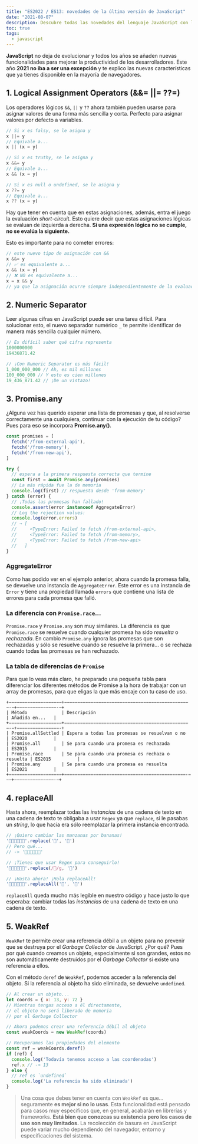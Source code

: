 ```yaml
---
title: "ES2022 / ES13: novedades de la última versión de JavaScript"
date: "2021-08-07"
description: Descubre todas las novedades del lenguaje JavaScript con la especificación EcmaScript 2022, para sacarle el máximo partido al lenguaje.
toc: true
tags:
  - javascript
---
```


**JavaScript** no deja de evolucionar y todos los años se añaden nuevas funcionalidades para mejorar la productividad de los desarrolladores. Este año **2021 no iba a ser una excepción** y te explico las nuevas características que ya tienes disponible en la mayoría de navegadores.

## 1. Logical Assignment Operators (&&= ||= ??=)

Los operadores lógicos `&&`, `||` y `??` ahora también pueden usarse para asignar valores de una forma más sencilla y corta. Perfecto para asignar valores por defecto a variables.

```javascript
// Si x es falsy, se le asigna y
x ||= y
// Equivale a...
x || (x = y)

// Si x es truthy, se le asigna y
x &&= y
// Equivale a...
x && (x = y)

// Si x es null o undefined, se le asigna y
x ??= y
// Equivale a...
x ?? (x = y)
```

Hay que tener en cuenta que en estas asignaciones, además, entra el juego la evaluación *short-circui*t. Esto quiere decir que estas asignaciones lógicas se evaluan de izquierda a derecha. **Si una expresión lógica no se cumple, no se evalúa la siguiente.**

Esto es importante para no cometer errores:

```javascript
// este nuevo tipo de asignación con &&
x &&= y
// ✅ es equivalente a...
x && (x = y)
// ❌ NO es equivalente a...
x = x && y
// ya que la asignación ocurre siempre independientemente de la evaluación
```

## 2. Numeric Separator

Leer algunas cifras en JavaScript puede ser una tarea difícil. Para solucionar esto, el nuevo separador numérico `_` te permite identificar de manera más sencilla cualquier número.

```javascript
// Es difícil saber qué cifra representa
1000000000
19436871.42

// ¡Con Numeric Separator es más fácil!
1_000_000_000 // Ah, es mil millones
100_000_000 // Y esto es cien millones
19_436_871.42 // ¡De un vistazo!
```

## 3. Promise.any

¿Alguna vez has querido esperar una lista de promesas y que, al resolverse correctamente una cualquiera, continuar con la ejecución de tu código? Pues para eso se incorpora **Promise.any()**.

```javascript
const promises = [
  fetch('/from-external-api'),
  fetch('/from-memory'),
  fetch('/from-new-api'),
]

try {
  // espera a la primera respuesta correcta que termine
  const first = await Promise.any(promises)
  // La más rápida fue la de memoria
  console.log(first) // respuesta desde 'from-memory'
} catch (error) {
  // ¡Todas las promesas han fallado!
  console.assert(error instanceof AggregateError)
  // Log the rejection values:
  console.log(error.errors)
  // → [
  //     <TypeError: Failed to fetch /from-external-api>,
  //     <TypeError: Failed to fetch /from-memory>,
  //     <TypeError: Failed to fetch /from-new-api>
  //   ]
}
```

### AggregateError

Como has podido ver en el ejemplo anterior, ahora cuando la promesa falla, se devuelve una instancia de `AggregateError`. Este error es una instancia de `Error` y tiene una propiedad llamada `errors` que contiene una lista de errores para cada promesa que falló.

### La diferencia con `Promise.race`...

`Promise.race` y `Promise.any` son muy similares. La diferencia es que `Promise.race` se resuelve cuando cualquier promesa ha sido *resuelta* o *rechazada*. En cambio `Promise.any` ignora las promesas que son rechazadas y sólo se resuelve cuando se resuelve la primera... o se rechaza cuando todas las promesas se han rechazado.

### La tabla de diferencias de `Promise`

Para que lo veas más claro, he preparado una pequeña tabla para diferenciar los diferentes métodos de Promise a la hora de trabajar con un array de promesas, para que eligas la que más encaje con tu caso de uso.

```
+−−−−−−−−−−−−−−−−−−−−+−−−−−−−−−−−−−−−−−−−−−−−−−−−−−−−−−−−−−−−−−−−−−−−−-−+−−−−−−−−−−−−−−−-−+
| Método             | Descripción                                      | Añadida en...   |
+−−−−−−−−−−−−−−−−−−−−+−−−−−−−−−−−−−−−−−−−−−−−−−−−−−−−−−−−−−−−−−−−−−−−−-−+−−−−−−−−−−−−−−−−-+
| Promise.allSettled | Espera a todas las promesas se resuelvan o no    | ES2020          |
| Promise.all        | Se para cuando una promesa es rechazada          | ES2015          |
| Promise.race       | Se para cuando una promesa es rechaza o resuelta | ES2015          |
| Promise.any        | Se para cuando una promesa es resuelta           | ES2021          |
+−−−−−−−−−−−−−−−−−−−−+−−−−−−−−−−−−−−−−−−−−−−−−−−−−−−−−−−−−−−−−−−−−−−-−−−+−−−−−−−−−−−−−−−-−+
```

## 4. replaceAll

Hasta ahora, reemplazar todas las *instancias* de una cadena de texto en una cadena de texto te obligaba a usar `Regex` ya que `replace`, si le pasabas un *string*, lo que hacía era sólo reemplazar la primera instancia encontrada.

```javascript
// ¡Quiero cambiar las manzanas por bananas!
'🍏🍏🍋🍋🍊🍊'.replace('🍏', '🍌')
// Pero qué...
// -> '🍌🍏🍋🍋🍊🍊'

// ¡Tienes que usar Regex para conseguirlo!
'🍏🍏🍋🍋🍊🍊'.replace(/🍏/g, '🍌')

// ¡Hasta ahora! ¡Hola replaceAll!
'🍏🍏🍋🍋🍊🍊'.replaceAll('🍏', '🍌')
```

`replaceAll` queda mucho más legible en nuestro código y hace justo lo que esperaba: cambiar todas las *instancias* de una cadena de texto en una cadena de texto.

## 5. WeakRef

`WeakRef` te permite crear una referencia débil a un objeto para no prevenir que se destruya por el *Garbage Collector* de JavaScript. ¿Por qué? Pues por qué cuando creamos un objeto, especialmente si son grandes, estos no son automáticamente destruidos por el *Garbage Collector* si existe una referencia a ellos.

Con el método `deref` de `WeakRef`, podemos acceder a la referencia del objeto. Si la referencia al objeto ha sido eliminada, se devuelve `undefined`.

```javascript
// Al crear un objeto...
let coords = { x: 13, y: 72 }
// Mientras tengas acceso a él directamente,
// el objeto no será liberado de memoria
// por el Garbage Collector

// Ahora podemos crear una referencia débil al objeto
const weakCoords = new WeakRef(coords)

// Recuperamos las propiedades del elemento
const ref = weakCoords.deref()
if (ref) {
  console.log('Todavía tenemos acceso a las coordenadas')
  ref.x // -> 13
} else {
  // ref es `undefined`
  console.log('La referencia ha sido eliminada')
}
```

> Una cosa que debes tener en cuenta con `WeakRef` es que... seguramente **es mejor si no lo usas**. Esta funcionalidad está pensado para casos muy específicos que, en general, acabarán en librerías y frameworks. **Está bien que conozcas su existencia pero los casos de uso son muy limitados.** La recolección de basura en JavaScript puede variar mucho dependiendo del navegador, entorno y especificaciones del sistema.
